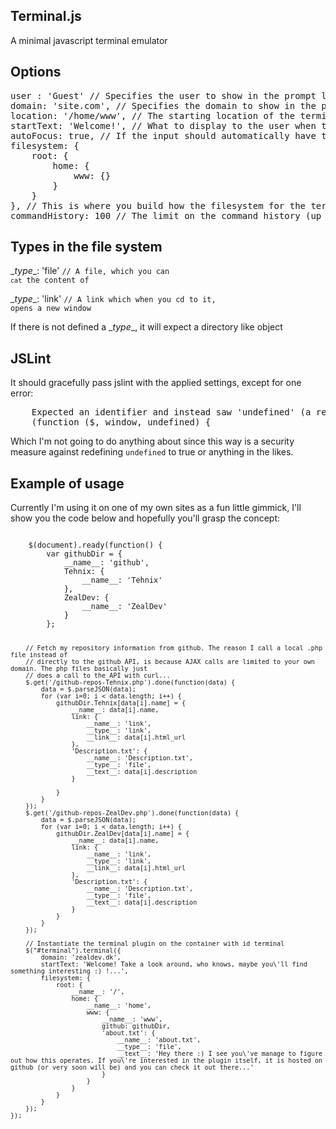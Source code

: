 ## Terminal.js ##

A minimal javascript terminal emulator

## Options ##
<pre>
user : 'Guest' // Specifies the user to show in the prompt line
domain: 'site.com', // Specifies the domain to show in the prompt line
location: '/home/www', // The starting location of the terminal (the path must be preset in the filesystem tree)
startText: 'Welcome!', // What to display to the user when the terminal is invoked (if it is an empty string, nothing is displayed)
autoFocus: true, // If the input should automatically have the users focus
filesystem: {
    root: {
        home: {
            www: {}    
        }
    }
}, // This is where you build how the filesystem for the terminal should look like, see the example of usage for a concept of what you can do
commandHistory: 100 // The limit on the command history (up and down arrows)
</pre>

## Types in the file system ##
\__type__: 'file' <code>// A file, which you can `cat` the content of</code>

\__type__: 'link' <code>// A link which when you cd to it, opens a new window</code>

If there is not defined a \__type__, it will expect a directory like object

## JSLint ##
It should gracefully pass jslint with the applied settings, except for one error:
<pre>
    Expected an identifier and instead saw 'undefined' (a reserved word).
    (function ($, window, undefined) {
</pre>

Which I'm not going to do anything about since this way is a security measure against redefining `undefined` to true or anything in the likes.

## Example of usage ##
Currently I'm using it on one of my own sites as a fun little gimmick, I'll show you the code below and hopefully you'll grasp the concept:

<code>
    $(document).ready(function() {
        var githubDir = {
            __name__: 'github',
            Tehnix: {
                __name__: 'Tehnix'
            },
            ZealDev: {
                __name__: 'ZealDev'
            }
        };
        
        // Fetch my repository information from github. The reason I call a local .php file instead of
        // directly to the github API, is because AJAX calls are limited to your own domain. The php files basically just
        // does a call to the API with curl...
        $.get('/github-repos-Tehnix.php').done(function(data) {
            data = $.parseJSON(data);
            for (var i=0; i < data.length; i++) {
                githubDir.Tehnix[data[i].name] = {
                    __name__: data[i].name,
                    link: {
                        __name__: 'link',
                        __type__: 'link',
                        __link__: data[i].html_url
                    },
                    'Description.txt': {
                        __name__: 'Description.txt',
                        __type__: 'file',
                        __text__: data[i].description
                    }

                }
            }
        });
        $.get('/github-repos-ZealDev.php').done(function(data) {
            data = $.parseJSON(data);
            for (var i=0; i < data.length; i++) {
                githubDir.ZealDev[data[i].name] = {
                    __name__: data[i].name,
                    link: {
                        __name__: 'link',
                        __type__: 'link',
                        __link__: data[i].html_url
                    },
                    'Description.txt': {
                        __name__: 'Description.txt',
                        __type__: 'file',
                        __text__: data[i].description
                    }
                }
            }
        });
        
        // Instantiate the terminal plugin on the container with id terminal
        $("#terminal").terminal({
            domain: 'zealdev.dk',
            startText: 'Welcome! Take a look around, who knows, maybe you\'ll find something interesting :) !...',
            filesystem: {
                root: {
                    __name__: '/',
                    home: {
                        __name__: 'home',
                        www: {
                            __name__: 'www',
                            github: githubDir,
                            'about.txt': {
                                __name__: 'about.txt',
                                __type__: 'file',
                                __text__: 'Hey there :) I see you\'ve manage to figure out how this operates. If you\'re interested in the plugin itself, it is hosted on github (or very soon will be) and you can check it out there...'
                            }
                        }
                    }
                }
            }
        });
    });
</code>